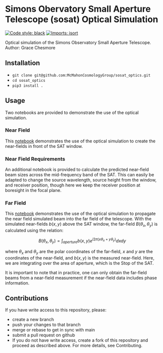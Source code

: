 # Simons Obervatory Small Aperture Telescope (sosat) Optical Simulation

[![Code style: black](https://img.shields.io/badge/code%20style-black-000000.svg)](https://github.com/psf/black) [![Imports: isort](https://img.shields.io/badge/%20imports-isort-%231674b1?style=flat&labelColor=ef8336)](https://pycqa.github.io/isort/)

Optical simulation of the Simons Observatory Small Aperture Telescope. <br />
Author: Grace Chesmore

## Installation
- ```git clone git@github.com:McMahonCosmologyGroup/sosat_optics.git```
- ```cd sosat_optics```
- ```pip3 install .```

## Usage
Two notebooks are provided to demonstrate the use of the optical simulation. <br />

### Near Field
This [notebook](https://github.com/McMahonCosmologyGroup/sosat_optics/blob/main/notebooks/sat_nearfield.ipynb) demonstrates the use of the optical simulation to create the near-fields in front of the SAT window. <br />
### Near Field Requirements
An additional notebook is provided to calculate the predicted near-field beam sizes across the mid-frequency band of the SAT. This can easily be adapted to change the source wavelength, source height from the window, and receiver position, though here we keep the receiver position at boresight in the focal plane. <br />

### Far Field
This [notebook](https://github.com/McMahonCosmologyGroup/sosat_optics/blob/main/notebooks/sat_farfield.ipynb) demonstrates the use of the optical simulation to propagate the near field simulated beam into the far field of the telescope.  With the simulated near-fields $b(x,y)$ above the SAT window, the far-field $B(\theta_x,\theta_y)$ is calculated using the relation:

$$ B(\theta_x,\theta_y) = \int_{aperture} b(x,y)e^{i2\pi(x\theta_x + y\theta_y)} dx dy$$

where $\theta_x$ and $\theta_y$ are the polar coordinates of the far-field, $x$ and $y$ are the coordinates of the near-field, and $b(x,y)$ is the measured near-field.  Here, we are integrating over the area of aperture, which is the Stop of the SAT.

It is important to note that in practice, one can only obtain the far-field beams from a near-field measurement if the near-field data includes phase information.

## Contributions
If you have write access to this repository, please:
* create a new branch
* push your changes to that branch
* merge or rebase to get in sync with main
* submit a pull request on github
* If you do not have write access, create a fork of this repository and proceed as described above. For more details, see Contributing.
